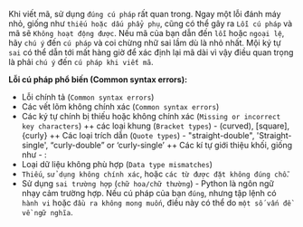 Khi viết mã, sử dụng `đúng cú pháp` rất quan trong. Ngay một lỗi đánh máy nhỏ, giống như `thiếu hoặc dấu phẩy phụ`, cũng có thể gây ra ` Lỗi cú pháp ` và mã sẽ ` Không hoạt động được `. Nếu mã của bạn dẫn đến `lỗi` hoặc `ngoại lệ`, hãy `chú ý` đến ` cú pháp ` và coi chừng nhữ sai lầm dù là nhỏ nhất. Mội ký tự `sai` có thể dẫn tới mất hàng giờ để xác định lại mã dài vì vậy điều quan trọng là phải `chú ý` đến `cú pháp khi viết mã`.

**Lỗi cú pháp phổ biến (Common syntax errors):**
- Lỗi chính tả (`Common syntax errors`) 
- Các vết lõm không chính xác (`Common syntax errors`)
- Các ký tự chính bị thiếu hoặc không chính xác (`Missing or incorrect key characters`)
 ++ các loại khung (`Bracket types`) - (curved), [square], {curly}
 ++ Các loại trích dẫn (`Quote types`) - "straight-double", 'Straight-single', “curly-double” or ‘curly-single’
 ++ Các kí tự giới thiệu khối, giống như - :
- Loại dữ liệu không phù hợp (`Data type mismatches`)
- ` Thiếu `, ` sử dụng không chính xác `, hoặc ` các từ được đặt không đúng chỗ `.
- Sử dụng `sai trường hợp` (`chữ hoa/chữ thường`) - Python là ngôn ngữ nhạy cảm trường hợp.
Nếu cú pháp của bạn `đúng`, nhưng tập lệnh có `hành vi` hoặc `đầu ra không mong muốn`, điều này có thể do `một số vấn đề về ngữ nghĩa`. 
